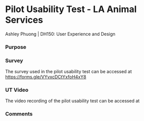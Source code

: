 # Pilot Usability Test - LA Animal Services 
Ashley Phuong | DH150: User Experience and Design

### Purpose

### Survey
The survey used in the pilot usability test can be accessed at https://forms.gle/VYvxcDCtYxfoH4xY8

### UT Video
The video recording of the pilot usability test can be accessed at 

### Comments
